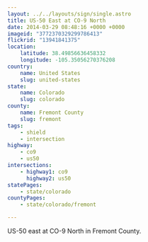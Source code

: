 ```yaml
---
layout: ../../layouts/sign/single.astro
title: US-50 East at CO-9 North
date: 2014-03-29 08:48:16 +0000 +0000
imageid: "3772370329299786413"
flickrid: "13941841375"
location:
    latitude: 38.49856636458332
    longitude: -105.35056270376208
country:
    name: United States
    slug: united-states
state:
    name: Colorado
    slug: colorado
county:
    name: Fremont County
    slug: fremont
tags:
    - shield
    - intersection
highway:
    - co9
    - us50
intersections:
    - highway1: co9
      highway2: us50
statePages:
    - state/colorado
countyPages:
    - state/colorado/fremont

---
```

US-50 east at CO-9 North in Fremont County.